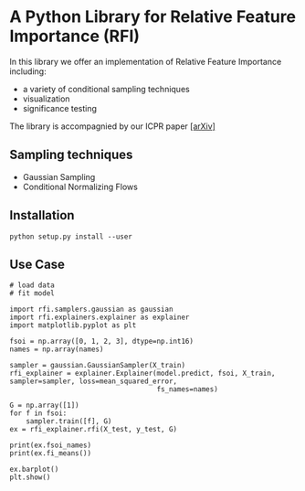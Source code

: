# A Python Library for Relative Feature Importance (RFI)

In this library we offer an implementation of Relative Feature Importance including:

- a variety of conditional sampling techniques
- visualization
- significance testing

The library is accompagnied by our ICPR paper [[arXiv]](https://arxiv.org/abs/2007.08283)

## Sampling techniques

- Gaussian Sampling
- Conditional Normalizing Flows

## Installation

```
python setup.py install --user
```

## Use Case

```
# load data
# fit model

import rfi.samplers.gaussian as gaussian
import rfi.explainers.explainer as explainer
import matplotlib.pyplot as plt

fsoi = np.array([0, 1, 2, 3], dtype=np.int16)
names = np.array(names)

sampler = gaussian.GaussianSampler(X_train)
rfi_explainer = explainer.Explainer(model.predict, fsoi, X_train, sampler=sampler, loss=mean_squared_error,
									fs_names=names)
                  
G = np.array([1])
for f in fsoi:
    sampler.train([f], G)
ex = rfi_explainer.rfi(X_test, y_test, G)

print(ex.fsoi_names)
print(ex.fi_means())

ex.barplot()
plt.show()

```
